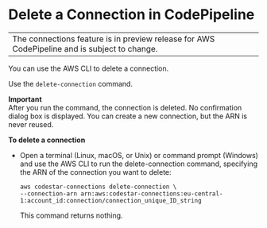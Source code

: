 # Delete a Connection in CodePipeline<a name="connections-delete"></a>


|  | 
| --- |
| The connections feature is in preview release for AWS CodePipeline and is subject to change\. | 

You can use the AWS CLI to delete a connection\.

Use the `delete-connection` command\. 

**Important**  
After you run the command, the connection is deleted\. No confirmation dialog box is displayed\. You can create a new connection, but the ARN is never reused\.

**To delete a connection**
+ Open a terminal \(Linux, macOS, or Unix\) or command prompt \(Windows\) and use the AWS CLI to run the delete\-connection command, specifying the ARN of the connection you want to delete:

  ```
  aws codestar-connections delete-connection \ 
  --connection-arn arn:aws:codestar-connections:eu-central-1:account_id:connection/connection_unique_ID_string
  ```

  This command returns nothing\.